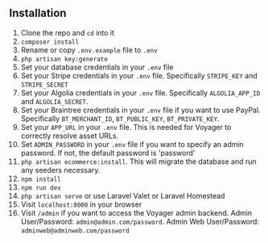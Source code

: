 
## Installation

1. Clone the repo and `cd` into it
2. `composer install`
3. Rename or copy `.env.example` file to `.env`
4. `php artisan key:generate`
5. Set your database credentials in your `.env` file
6. Set your Stripe credentials in your `.env` file. Specifically `STRIPE_KEY` and `STRIPE_SECRET`
7. Set your Algolia credentials in your `.env` file. Specifically `ALGOLIA_APP_ID` and `ALGOLIA_SECRET`.
8. Set your Braintree credentials in your `.env` file if you want to use PayPal. Specifically `BT_MERCHANT_ID`, `BT_PUBLIC_KEY`, `BT_PRIVATE_KEY`.
9. Set your `APP_URL` in your `.env` file. This is needed for Voyager to correctly resolve asset URLs.
10. Set `ADMIN_PASSWORD` in your `.env` file if you want to specify an admin password. If not, the default password is 'password'
11. `php artisan ecommerce:install`. This will migrate the database and run any seeders necessary.
12. `npm install`
13. `npm run dev`
14. `php artisan serve` or use Laravel Valet or Laravel Homestead
15. Visit `localhost:8000` in your browser
16. Visit `/admin` if you want to access the Voyager admin backend. Admin User/Password: `admin@admin.com/password`. Admin Web User/Password: `adminweb@adminweb.com/password`
